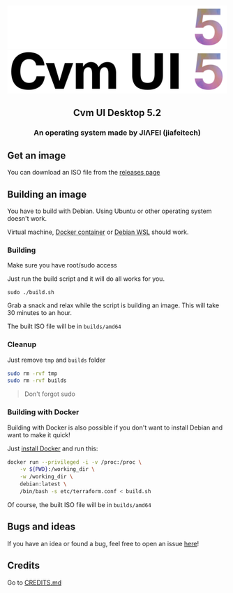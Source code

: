 <p align="center">
    <img alt="cvm logo dark mode" src="https://raw.githubusercontent.com/jiafeitech/cvm-ui-desktop/main/assets/cvm-ui-desktop-logo-text-dark.png#gh-dark-mode-only">
    <img alt="cvm logo light mode" src="https://raw.githubusercontent.com/jiafeitech/cvm-ui-desktop/main/assets/cvm-ui-desktop-logo-text.png#gh-light-mode-only">
</p>

<h2 align="center">
    Cvm UI Desktop 5.2
</h2>
<h3 align="center">
    An operating system made by JIΛFEI (jiafeitech)
</h3>

## Get an image

You can download an ISO file from the [releases page](https://github.com/jiafeitech/cvm-ui-desktop/releases)

## Building an image

You have to build with Debian. Using Ubuntu or other operating system doesn't work.

Virtual machine, [Docker container](https://hub.docker.com/_/debian) or [Debian WSL](https://www.microsoft.com/store/productId/9MSVKQC78PK6) should work.

### Building

Make sure you have root/sudo access

Just run the build script and it will do all works for you.

```
sudo ./build.sh
```

Grab a snack and relax while the script is building an image. This will take 30 minutes to an hour.

The built ISO file will be in `builds/amd64`

### Cleanup

Just remove `tmp` and `builds` folder

```bash
sudo rm -rvf tmp
sudo rm -rvf builds
```

> Don't forgot sudo

### Building with Docker

Building with Docker is also possible if you don't want to install Debian and want to make it quick!

Just [install Docker](https://docs.docker.com/engine/install/) and run this:

```bash
docker run --privileged -i -v /proc:/proc \
    -v ${PWD}:/working_dir \
    -w /working_dir \
    debian:latest \
    /bin/bash -s etc/terraform.conf < build.sh
```

Of course, the built ISO file will be in `builds/amd64`

## Bugs and ideas

If you have an idea or found a bug, feel free to open an issue [here](https://github.com/jiafeitech/cvm-ui-desktop/issues/new)!

## Credits

Go to [CREDITS.md](CREDITS.md)
